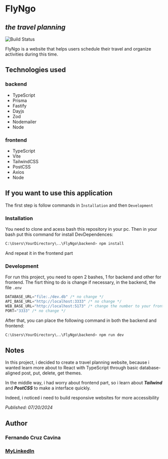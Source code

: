 # FlyNgo
## _the travel planning_

![Build Status](https://img.shields.io/badge/build-complete-greenbranch=master)

FlyNgo is a website that helps users schedule their travel and organize activities during this time.

## Technologies used

### backend

* TypeScript
* Prisma
* Fastify
* Dayjs
* Zod 
* Nodemailer
* Node

### frontend

* TypeScript
* Vite
* TailwindCSS
* PostCSS
* Axios
* Node

## If you want to use this application

The first step is follow commands in `Ìnstallation` and then `Development`

### Installation

You need to clone and acess bash this repository in your pc. Then in your bash put this command for install DevDependences:
```bash
C:\Users\YourDirectory\..\FlyNgo\backend> npm install
``` 
And repeat it in the frontend part

### Development

For run this project, you need to open 2 bashes, 1 for backend and other for frontend.
The fisrt thing to do is change if necessary, in the backend, the file ```.env```

```TypeScript
DATABASE_URL="file:./dev.db" /* no change */
API_BASE_URL="http://localhost:3333" /* no change */
WEB_BASE_URL="http://localhost:5173" /* change the number to your frontend address */
PORT="3333" /* no change */
```

After that, you can place the following command in both the backend and frontend: 

```bash
C:\Users\YourDirectory\..\FlyNgo\backend> npm run dev
```

## Notes
In this project, i decided to create a travel planning website, because i wanted learn more about to React with TypeScript through basic database-aligned post, put, delete, get themes.

In the middle way, i had worry about frontend part, so i learn about **_Tailwind_** and **_PostCSS_** to make a interface quickly.

Indeed, i noticed i need to build responsive websites for more accessibility

*Published: 07/20/2024*

## Author
### **Fernando Cruz Cavina**

### [MyLinkedln](www.linkedin.com/in/fernando-cruz-cavina-487563303)